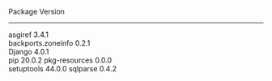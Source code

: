Package            Version
------------------ -------
asgiref            3.4.1  
backports.zoneinfo 0.2.1  
Django             4.0.1  
pip                20.0.2 
pkg-resources      0.0.0  
setuptools         44.0.0 
sqlparse           0.4.2  
